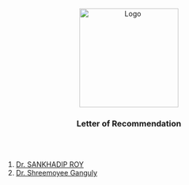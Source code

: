  <br />
<p align="center">
  <a href="https://qxresearch.github.io/qxresearch">
    <img width="200px" src="https://github.com/xiaowuc2/xiaowuc2/blob/master/source/clipart1004078.png" alt="Logo">
  </a>
  <h3 align="center">Letter of Recommendation</h3>
  <p align="center">
  </p>
</p>

<br>
</br>

1. [Dr. SANKHADIP ROY](https://scholar.google.com/citations?user=GWDwb10AAAAJ&hl=en)
2. [Dr. Shreemoyee Ganguly](https://scholar.google.co.in/citations?user=ayOHO2AAAAAJ&hl=en)
